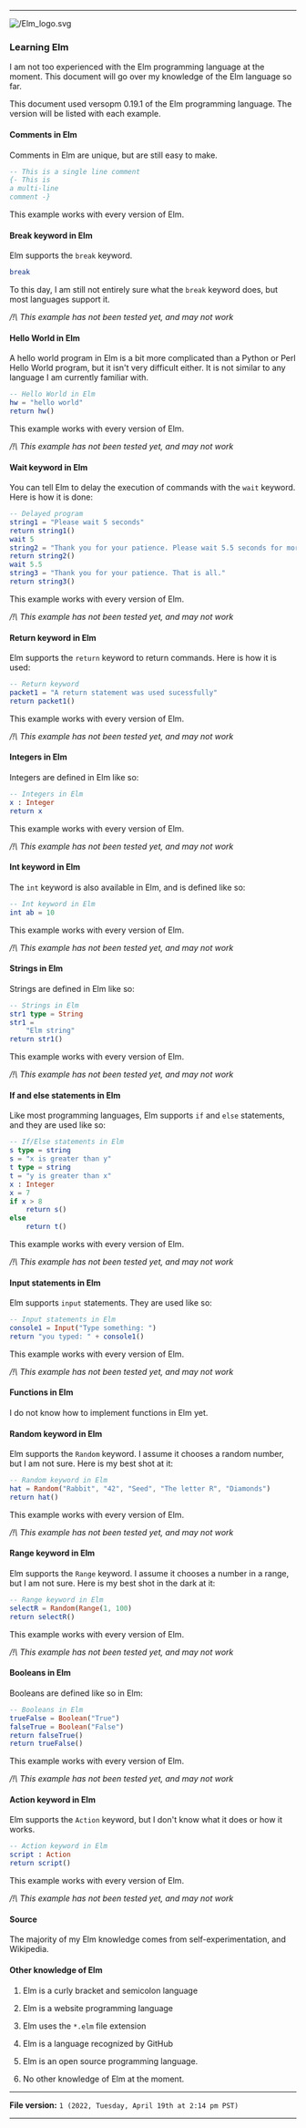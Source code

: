 
***

![/Elm_logo.svg](/Elm_logo.svg)

### Learning Elm

I am not too experienced with the Elm programming language at the moment. This document will go over my knowledge of the Elm language so far.

This document used versopm 0.19.1 of the Elm programming language. The version will be listed with each example.

#### Comments in Elm

Comments in Elm are unique, but are still easy to make.

```elm
-- This is a single line comment
{- This is
a multi-line
comment -}
```

This example works with every version of Elm.

#### Break keyword in Elm

Elm supports the `break` keyword.

```elm
break
```

To this day, I am still not entirely sure what the `break` keyword does, but most languages support it.

_/!\ This example has not been tested yet, and may not work_

#### Hello World in Elm

A hello world program in Elm is a bit more complicated than a Python or Perl Hello World program, but it isn't very difficult either. It is not similar to any language I am currently familiar with.

```elm
-- Hello World in Elm
hw = "hello world"
return hw()
```

This example works with every version of Elm.

_/!\ This example has not been tested yet, and may not work_

#### Wait keyword in Elm

You can tell Elm to delay the execution of commands with the `wait` keyword. Here is how it is done:

```elm
-- Delayed program
string1 = "Please wait 5 seconds"
return string1()
wait 5
string2 = "Thank you for your patience. Please wait 5.5 seconds for more."
return string2()
wait 5.5
string3 = "Thank you for your patience. That is all."
return string3()
```

This example works with every version of Elm.

_/!\ This example has not been tested yet, and may not work_

#### Return keyword in Elm

Elm supports the `return` keyword to return commands. Here is how it is used:

```elm
-- Return keyword
packet1 = "A return statement was used sucessfully"
return packet1()
```

This example works with every version of Elm.

_/!\ This example has not been tested yet, and may not work_

#### Integers in Elm

Integers are defined in Elm like so:

```elm
-- Integers in Elm
x : Integer
return x
```

This example works with every version of Elm.

_/!\ This example has not been tested yet, and may not work_

#### Int keyword in Elm

The `int` keyword is also available in Elm, and is defined like so:

```elm
-- Int keyword in Elm
int ab = 10
```

This example works with every version of Elm.

_/!\ This example has not been tested yet, and may not work_

#### Strings in Elm

Strings are defined in Elm like so:

```elm
-- Strings in Elm
str1 type = String
str1 =
	"Elm string"
return str1()
```

This example works with every version of Elm.

_/!\ This example has not been tested yet, and may not work_

#### If and else statements in Elm

Like most programming languages, Elm supports `if` and `else` statements, and they are used like so:

```elm
-- If/Else statements in Elm
s type = string
s = "x is greater than y"
t type = string
t = "y is greater than x"
x : Integer
x = 7
if x > 8
	return s()
else
	return t()
```

This example works with every version of Elm.

_/!\ This example has not been tested yet, and may not work_

#### Input statements in Elm

Elm supports `input` statements. They are used like so:

```elm
-- Input statements in Elm
console1 = Input("Type something: ")
return "you typed: " + console1()
```

This example works with every version of Elm.

_/!\ This example has not been tested yet, and may not work_

#### Functions in Elm

I do not know how to implement functions in Elm yet.

#### Random keyword in Elm

Elm supports the `Random` keyword. I assume it chooses a random number, but I am not sure. Here is my best shot at it:


```elm
-- Random keyword in Elm
hat = Random("Rabbit", "42", "Seed", "The letter R", "Diamonds")
return hat()
```

This example works with every version of Elm.

_/!\ This example has not been tested yet, and may not work_

#### Range keyword in Elm

Elm supports the `Range` keyword. I assume it chooses a number in a range, but I am not sure. Here is my best shot in the dark at it:


```elm
-- Range keyword in Elm
selectR = Random(Range(1, 100)
return selectR()
```

This example works with every version of Elm.

_/!\ This example has not been tested yet, and may not work_

#### Booleans in Elm

Booleans are defined like so in Elm:

```elm
-- Booleans in Elm
trueFalse = Boolean("True")
falseTrue = Boolean("False")
return falseTrue()
return trueFalse()
```

This example works with every version of Elm.

_/!\ This example has not been tested yet, and may not work_

#### Action keyword in Elm

Elm supports the `Action` keyword, but I don't know what it does or how it works.

```elm
-- Action keyword in Elm
script : Action
return script()
```

This example works with every version of Elm.

_/!\ This example has not been tested yet, and may not work_

#### Source

The majority of my Elm knowledge comes from self-experimentation, and Wikipedia.

#### Other knowledge of Elm

1. Elm is a curly bracket and semicolon language

2. Elm is a website programming language

3. Elm uses the `*.elm` file extension

4. Elm is a language recognized by GitHub

5. Elm is an open source programming language.

6. No other knowledge of Elm at the moment.

***

**File version:** `1 (2022, Tuesday, April 19th at 2:14 pm PST)`

***
